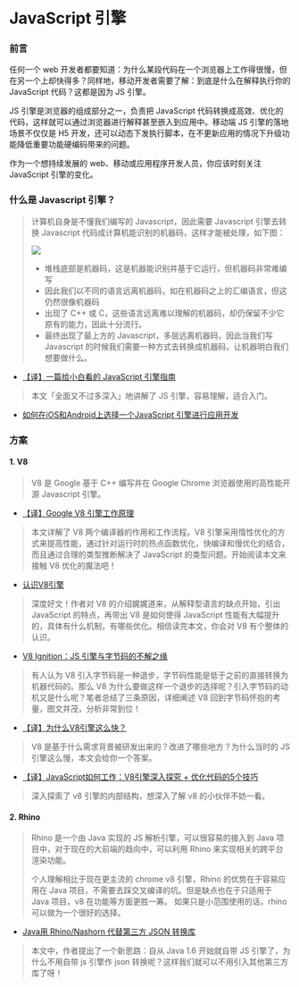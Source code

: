 # JavaScript 引擎

### 前言

任何一个 web 开发者都要知道：为什么某段代码在一个浏览器上工作得很慢，但在另一个上却快得多？同样地，移动开发者需要了解：到底是什么在解释执行你的 JavaScript 代码？这都是因为 JS 引擎。

JS 引擎是浏览器的组成部分之一，负责把 JavaScript 代码转换成高效、优化的代码，这样就可以通过浏览器进行解释甚至嵌入到应用中。移动端 JS 引擎的落地场景不仅仅是 H5 开发，还可以动态下发执行脚本，在不更新应用的情况下升级功能降低重要功能硬编码带来的问题。

作为一个想持续发展的 web、移动或应用程序开发人员，你应该时刻关注 JavaScript 引擎的变化。

### 什么是 Javascript 引擎？

> 计算机自身是不懂我们编写的 Javascript，因此需要 Javascript 引擎去转换 Javascript 代码成计算机能识别的机器码，这样才能被处理，如下图：
>
>![](https://upload-images.jianshu.io/upload_images/2444638-a7dc02890571252a.png?imageMogr2/auto-orient/strip%7CimageView2/2/w/1000/format/webp)
>
>- 堆栈底部是机器码，这是机器能识别并基于它运行，但机器码非常难编写
>- 因此我们以不同的语言远离机器码，如在机器码之上的汇编语言，但这仍然很像机器码
>- 出现了 C++ 或 C，这些语言远离难以理解的机器码，却仍保留不少它原有的能力，因此十分流行。
>- 最终出现了最上方的 Javascript，多层远离机器码，因此当我们写 Javascript 的时候我们需要一种方式去转换成机器码，让机器明白我们想要做什么。

- [【译】一篇给小白看的 JavaScript 引擎指南](http://web.jobbole.com/84351/)
> 本文「全面又不过多深入」地讲解了 JS 引擎，容易理解，适合入门。

- [如何在iOS和Android上选择一个JavaScript 引擎进行应用开发](https://www.oschina.net/translate/how-to-choose-a-javascript-engine-for-ios-and-android-apps?cmpc)

### 方案

#### 1. V8

> V8 是 Google 基于 C++ 编写并在 Google Chrome 浏览器使用的高性能开源 Javascript 引擎。

- [【译】Google V8 引擎工作原理](https://juejin.im/post/5b5014565188251ad06b6091)
> 本文详解了 V8 两个编译器的作用和工作流程。V8 引擎采用惰性优化的方式来提高性能，通过针对运行时的热点函数优化，快编译和慢优化的结合，而且通过合理的类型推断解决了 JavaScript 的类型问题。开始阅读本文来接触 V8 优化的魔法吧！

- [认识V8引擎](https://zhuanlan.zhihu.com/p/27628685)
> 深度好文！作者对 V8 的介绍娓娓道来，从解释型语言的缺点开始，引出 JavaScript 的特点，再带出 V8 是如何使得 JavaScript 性能有大幅提升的，具体有什么机制，有哪些优化。相信读完本文，你会对 V8 有个整体的认识。

- [V8 Ignition：JS 引擎与字节码的不解之缘](https://cnodejs.org/topic/59084a9cbbaf2f3f569be482)
> 有人认为 V8 引入字节码是一种退步，字节码性能是低于之前的直接转换为机器代码的。那么 V8 为什么要做这样一个退步的选择呢？引入字节码的动机又是什么呢？笔者总结了三条原因，详细阐述 V8 回到字节码怀抱的考量，图文并茂，分析非常到位！

- [【译】为什么V8引擎这么快？](https://www.xuanfengge.com/why-v8-so-fast.html)
> V8 是基于什么需求背景被研发出来的？改进了哪些地方？为什么当时的 JS 引擎这么慢，本文会给你一个答案。

- [【译】JavaScript如何工作：V8引擎深入探究 + 优化代码的5个技巧](https://segmentfault.com/a/1190000011289535)
> 深入探索了 v8 引擎的内部结构，想深入了解 v8 的小伙伴不妨一看。

#### 2. Rhino

> Rhino 是一个由 Java 实现的 JS 解析引擎，可以很容易的接入到 Java 项目中，对于现在的大前端的趋向中，可以利用 Rhino 来实现相关的跨平台渲染功能。
>  
> 个人理解相比于现在更主流的 chrome v8 引擎，Rhino 的优势在于容易应用在 Java 项目，不需要去踩交叉编译的坑。但是缺点也在于只适用于 Java 项目，v8 在功能等方面更胜一筹。
如果只是小范围使用的话，rhino 可以做为一个很好的选择。

- [Java用 Rhino/Nashorn 代替第三方 JSON 转换库](https://www.jb51.net/list/list_244_1.htm)
> 本文中，作者提出了一个新思路：自从 Java 1.6 开始就自带 JS 引擎了，为什么不用自带 js 引擎作 json 转换呢？这样我们就可以不用引入其他第三方库了呀！

